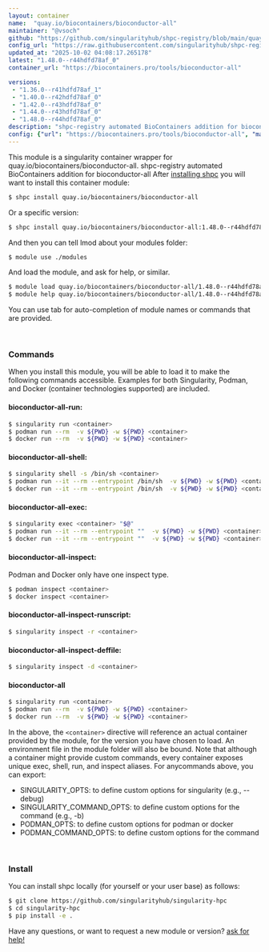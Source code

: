 ```yaml
---
layout: container
name:  "quay.io/biocontainers/bioconductor-all"
maintainer: "@vsoch"
github: "https://github.com/singularityhub/shpc-registry/blob/main/quay.io/biocontainers/bioconductor-all/container.yaml"
config_url: "https://raw.githubusercontent.com/singularityhub/shpc-registry/main/quay.io/biocontainers/bioconductor-all/container.yaml"
updated_at: "2025-10-02 04:08:17.265178"
latest: "1.48.0--r44hdfd78af_0"
container_url: "https://biocontainers.pro/tools/bioconductor-all"

versions:
 - "1.36.0--r41hdfd78af_1"
 - "1.40.0--r42hdfd78af_0"
 - "1.42.0--r43hdfd78af_0"
 - "1.44.0--r43hdfd78af_0"
 - "1.48.0--r44hdfd78af_0"
description: "shpc-registry automated BioContainers addition for bioconductor-all"
config: {"url": "https://biocontainers.pro/tools/bioconductor-all", "maintainer": "@vsoch", "description": "shpc-registry automated BioContainers addition for bioconductor-all", "latest": {"1.48.0--r44hdfd78af_0": "sha256:1cd930a21e1a0c2a1fc38eb5aa3d999814273670ae3e88a2d42ebd41b32f888a"}, "tags": {"1.36.0--r41hdfd78af_1": "sha256:e54f51e777e71d85e8477a906600ff3c12aedac42d7c3483632a7cc6102d8992", "1.40.0--r42hdfd78af_0": "sha256:f38ab64b3e5985ada6270bad422c657c177eccadc9838b58e2815def627b3c2a", "1.42.0--r43hdfd78af_0": "sha256:ac0fc046f38bf4ae9483b7014fe59474832fba6cc98b7f1f3287528657f91bb7", "1.44.0--r43hdfd78af_0": "sha256:e6db8ca4fb223b35c04ab339b3400703ae6ef61eb67425e5cc2e3ff2767e4d37", "1.48.0--r44hdfd78af_0": "sha256:1cd930a21e1a0c2a1fc38eb5aa3d999814273670ae3e88a2d42ebd41b32f888a"}, "docker": "quay.io/biocontainers/bioconductor-all"}
---
```


This module is a singularity container wrapper for quay.io/biocontainers/bioconductor-all.
shpc-registry automated BioContainers addition for bioconductor-all
After [installing shpc](#install) you will want to install this container module:


```bash
$ shpc install quay.io/biocontainers/bioconductor-all
```

Or a specific version:

```bash
$ shpc install quay.io/biocontainers/bioconductor-all:1.48.0--r44hdfd78af_0
```

And then you can tell lmod about your modules folder:

```bash
$ module use ./modules
```

And load the module, and ask for help, or similar.

```bash
$ module load quay.io/biocontainers/bioconductor-all/1.48.0--r44hdfd78af_0
$ module help quay.io/biocontainers/bioconductor-all/1.48.0--r44hdfd78af_0
```

You can use tab for auto-completion of module names or commands that are provided.

<br>

### Commands

When you install this module, you will be able to load it to make the following commands accessible.
Examples for both Singularity, Podman, and Docker (container technologies supported) are included.

#### bioconductor-all-run:

```bash
$ singularity run <container>
$ podman run --rm  -v ${PWD} -w ${PWD} <container>
$ docker run --rm  -v ${PWD} -w ${PWD} <container>
```

#### bioconductor-all-shell:

```bash
$ singularity shell -s /bin/sh <container>
$ podman run --it --rm --entrypoint /bin/sh  -v ${PWD} -w ${PWD} <container>
$ docker run --it --rm --entrypoint /bin/sh  -v ${PWD} -w ${PWD} <container>
```

#### bioconductor-all-exec:

```bash
$ singularity exec <container> "$@"
$ podman run --it --rm --entrypoint ""  -v ${PWD} -w ${PWD} <container> "$@"
$ docker run --it --rm --entrypoint ""  -v ${PWD} -w ${PWD} <container> "$@"
```

#### bioconductor-all-inspect:

Podman and Docker only have one inspect type.

```bash
$ podman inspect <container>
$ docker inspect <container>
```

#### bioconductor-all-inspect-runscript:

```bash
$ singularity inspect -r <container>
```

#### bioconductor-all-inspect-deffile:

```bash
$ singularity inspect -d <container>
```



#### bioconductor-all

```bash
$ singularity run <container>
$ podman run --rm  -v ${PWD} -w ${PWD} <container>
$ docker run --rm  -v ${PWD} -w ${PWD} <container>
```


In the above, the `<container>` directive will reference an actual container provided
by the module, for the version you have chosen to load. An environment file in the
module folder will also be bound. Note that although a container
might provide custom commands, every container exposes unique exec, shell, run, and
inspect aliases. For anycommands above, you can export:

 - SINGULARITY_OPTS: to define custom options for singularity (e.g., --debug)
 - SINGULARITY_COMMAND_OPTS: to define custom options for the command (e.g., -b)
 - PODMAN_OPTS: to define custom options for podman or docker
 - PODMAN_COMMAND_OPTS: to define custom options for the command

<br>

### Install

You can install shpc locally (for yourself or your user base) as follows:

```bash
$ git clone https://github.com/singularityhub/singularity-hpc
$ cd singularity-hpc
$ pip install -e .
```

Have any questions, or want to request a new module or version? [ask for help!](https://github.com/singularityhub/singularity-hpc/issues)